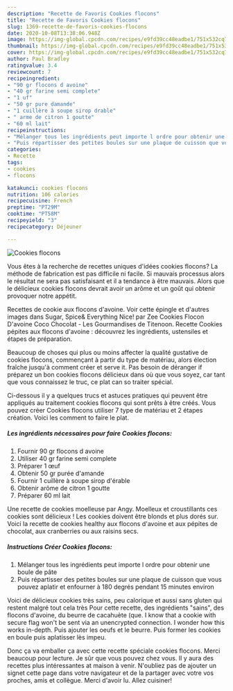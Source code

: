 ```yaml
---
description: "Recette de Favoris Cookies flocons"
title: "Recette de Favoris Cookies flocons"
slug: 1369-recette-de-favoris-cookies-flocons
date: 2020-10-08T13:38:06.948Z
image: https://img-global.cpcdn.com/recipes/e9fd39cc48eadbe1/751x532cq70/cookies-flocons-photo-principale-de-la-recette.jpg
thumbnail: https://img-global.cpcdn.com/recipes/e9fd39cc48eadbe1/751x532cq70/cookies-flocons-photo-principale-de-la-recette.jpg
cover: https://img-global.cpcdn.com/recipes/e9fd39cc48eadbe1/751x532cq70/cookies-flocons-photo-principale-de-la-recette.jpg
author: Paul Bradley
ratingvalue: 3.4
reviewcount: 7
recipeingredient:
- "90 gr flocons d avoine"
- "40 gr farine semi complete"
- "1 uf"
- "50 gr pure damande"
- "1 cuillère à soupe sirop drable"
- " arme de citron 1 goutte"
- "60 ml lait"
recipeinstructions:
- "Mélanger tous les ingrédients peut importe l ordre pour obtenir une boule de pâte"
- "Puis répartisser des petites boules sur une plaque de cuisson que vous pouvez aplatir et enfourner à 180 degrés pendant 15 minutes environ"
categories:
- Recette
tags:
- cookies
- flocons

katakunci: cookies flocons 
nutrition: 106 calories
recipecuisine: French
preptime: "PT29M"
cooktime: "PT58M"
recipeyield: "3"
recipecategory: Déjeuner

---
```



![Cookies flocons](https://img-global.cpcdn.com/recipes/e9fd39cc48eadbe1/751x532cq70/cookies-flocons-photo-principale-de-la-recette.jpg)

Vous êtes à la recherche de recettes uniques d'idées cookies flocons? La méthode de fabrication est pas difficile ni facile. Si mauvais processus alors le résultat ne sera pas satisfaisant et il a tendance à être mauvais. Alors que le délicieux cookies flocons devrait avoir un arôme et un goût qui obtenir provoquer notre appétit.

Recettes de cookie aux flocons d&#39;avoine. Voir cette épingle et d&#39;autres images dans Sugar, Spice&amp; Everything Nice! par Zee Cookies Flocon D&#39;avoine Coco Chocolat - Les Gourmandises de Titenoon. Recette Cookies pépites aux flocons d&#39;avoine : découvrez les ingrédients, ustensiles et étapes de préparation.

Beaucoup de choses qui plus ou moins affecter la qualité gustative de cookies flocons, commençant à partir du type de matériau, alors élection fraîche jusqu'à comment créer et serve it. Pas besoin de déranger if préparez un bon cookies flocons délicieux dans où que vous soyez, car tant que vous connaissez le truc, ce plat can so traiter spécial.


Ci-dessous il y a quelques trucs et astuces pratiques qui peuvent être appliqués au traitement cookies flocons qui sont prêts à être créés. Vous pouvez créer Cookies flocons utiliser 7 type de matériau et 2 étapes création. Voici les comment to faire le plat.

<!--inarticleads1-->

##### Les ingrédients nécessaires pour faire Cookies flocons:

1. Fournir 90 gr flocons d avoine
1. Utiliser 40 gr farine semi complete
1. Préparer 1 œuf
1. Obtenir 50 gr purée d&#39;amande
1. Fournir 1 cuillère à soupe sirop d&#39;érable
1. Obtenir  arôme de citron 1 goutte
1. Préparer 60 ml lait


Une recette de cookies moelleuse par Angy. Moelleux et croustillants ces cookies sont délicieux ! Les cookies doivent être blonds et plus dorés sur. Voici la recette de cookies healthy aux flocons d&#39;avoine et aux pépites de chocolat, aux cranberries ou aux raisins secs. 

<!--inarticleads2-->

##### Instructions Créer Cookies flocons:

1. Mélanger tous les ingrédients peut importe l ordre pour obtenir une boule de pâte
1. Puis répartisser des petites boules sur une plaque de cuisson que vous pouvez aplatir et enfourner à 180 degrés pendant 15 minutes environ


Voici de délicieux cookies très sains, peu calorique et aussi sans gluten qui restent malgré tout cela très Pour cette recette, des ingrédients &#34;sains&#34;, des flocons d&#39;avoine, du beurre de cacahuète (que. I know that a cookie with secure flag won&#39;t be sent via an unencrypted connection. I wonder how this works in-depth. Puis ajouter les oeufs et le beurre. Puis former les cookies en boule puis aplatisser lès impeu. 


Donc ça va emballer ça avec cette recette spéciale cookies flocons. Merci beaucoup pour lecture. Je sûr que vous pouvez chez vous. Il y aura des recettes plus  intéressantes at maison à venir. N'oubliez pas de ajouter un signet cette page dans votre navigateur et de la partager avec votre vos proches, amis et collègue. Merci d'avoir lu. Allez cuisiner!
